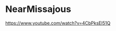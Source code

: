 # NearMissajous

https://www.youtube.com/watch?v=4CbPksEl51Q

<script src="https://cdnjs.cloudflare.com/ajax/libs/d3/5.7.0/d3.js />
<script src="script.js"></script>

<svg id="svg" height=500 width=500></svg>

